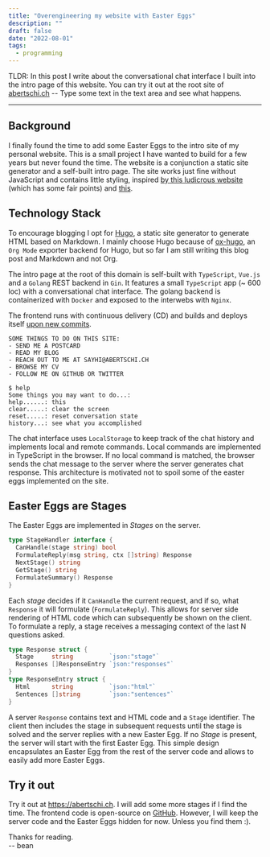```yaml
---
title: "Overengineering my website with Easter Eggs"
description: ""
draft: false
date: "2022-08-01"
tags:
  - programming
---
```

TLDR: In this post I write about the conversational chat interface I built
into the intro page of this website. You can try it out at the root site of
[abertschi.ch](/) -- Type some text in the text area and see what happens.
<!--more-->
---

## Background
I finally found the time to add some Easter Eggs to the intro site of my personal website. This is a small project I have wanted to build for a few years but never found the time. The website is a conjunction a static site generator and a self-built intro page. The site works just fine without JavaScript and contains little styling, inspired [by this ludicrous website](http://bettermotherfuckingwebsite.com/) (which has some fair points) and [this](https://github.com/HermanMartinus/bearblog/).

## Technology Stack
To encourage blogging I opt for [Hugo](/), a static site generator to generate HTML based on Markdown. I mainly choose Hugo because of [ox-hugo](https://github.com/kaushalmodi/ox-hugo), an `Org Mode` exporter backend for Hugo, but so far I am still writing this blog post and Markdown and not Org.


The intro page at the root of this domain is self-built with `TypeScript`,
`Vue.js` and a `Golang` REST backend in `Gin`. It features a small
`TypeScript` app (~ 600 loc) with a conversational chat interface. The golang
backend is containerized with `Docker` and exposed to the interwebs with `Nginx`. 

The frontend runs with continuous delivery (CD) and builds and deploys itself [upon new commits](https://github.com/abertschi/abertschi.ch/actions/workflows/deploy.yml).



```
SOME THINGS TO DO ON THIS SITE:
- SEND ME A POSTCARD
- READ MY BLOG
- REACH OUT TO ME AT SAYHI@ABERTSCHI.CH
- BROWSE MY CV
- FOLLOW ME ON GITHUB OR TWITTER

$ help
Some things you may want to do...:
help......: this
clear.....: clear the screen
reset.....: reset conversation state
history...: see what you accomplished
```

The chat interface uses `LocalStorage` to keep track of the chat history and implements local and remote commands. Local commands are implemented in TypeScript in the browser. If no local command is matched, the browser sends the chat message to the server where the server generates chat response. This architecture is motivated not to spoil some of the easter eggs implemented on the site.

## Easter Eggs are Stages
The Easter Eggs are implemented in _Stages_ on the server.
```go
type StageHandler interface {
  CanHandle(stage string) bool
  FormulateReply(msg string, ctx []string) Response
  NextStage() string
  GetStage() string
  FormulateSummary() Response
}
```
Each _stage_ decides if it `CanHandle` the current request, and if so, what `Response` it will formulate (`FormulateReply`). This allows for server side rendering of HTML code which can subsequently be shown on the client. To formulate a reply, a stage receives a messaging context of the last N questions asked.

```go
type Response struct {
  Stage     string          `json:"stage"`
  Responses []ResponseEntry `json:"responses"`
}
type ResponseEntry struct {
  Html      string          `json:"html"`
  Sentences []string        `json:"sentences"`
}
```
A server `Response` contains text and HTML code and a `Stage` identifier. The client then includes the stage in subsequent requests until the stage is solved and the server replies with a new Easter Egg. If no _Stage_ is present, the server will start with the first Easter Egg. This simple design encapsulates an Easter Egg from the rest of the server code and allows to easily add more Easter Eggs.

## Try it out

Try it out at https://abertschi.ch. I will add some more stages if I find the
time. The frontend code is open-source on
[GitHub](https://github.com/abertschi/abertschi.ch). However, I will keep the
server code and the Easter Eggs hidden for now. Unless you find them :).

Thanks for reading.  
-- bean
